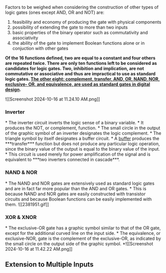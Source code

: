Factors to be weighed when considering the construction of other types of logic gates (ones except AND, OR and NOT) are:
1. feasibility and economy of producing the gate with physical components
2. possibility of extending the gate to more than two inputs
3. basic properties of the binary operator such as commutativity and associativity
4. the ability of the gate to implement Boolean functions alone or in conjuction with other gates

**Of the 16 functions defined, two are equal to a constant and four others are repeated twice. There are only ten functions left to be considered as candidates for logic gates. Two, inhibition and implication, are not commutative or associative and thus are impractical to use as standard logic gates. <u>The other eight: complement, transfer, AND, OR, NAND, NOR, exclusive- OR, and equivalence, are used as standard gates in digital design</u>.**

![[Screenshot 2024-10-16 at 11.24.10 AM.png]]

<h3>Inverter</h3>
* The inverter circuit inverts the logic sense of a binary variable.
* It produces the NOT, or complement, function.
* The small circle in the output of the graphic symbol of an inverter designates the logic complement.
* The triangle symbol by itself designates a buffer circuit.
* A <u>buffer</u> produces the ***transfer*** function but does not produce any particular logic operation, since the binary value of the output is equal to the binary value of the input.
* This circuit is used merely for power amplification of the signal and is equivalent to ***two inverters connected in cascade***.

<h3>NAND & NOR </h3>
* The NAND and NOR gates are extensively used as standard logic gates and are in fact far more popular than the AND and OR gates.
* This is because NAND and NOR gates are easily constructed with transistor circuits and because Boolean functions can be easily implemented with them.
![[2381951.gif]]

<h3>XOR & XNOR</h3>
* The exclusive-OR gate has a graphic symbol similar to that of the OR gate, except for the additional curved line on the input side.
* The equivalence, or exclusive-NOR, gate is the complement of the exclusive-OR, as indicated by the small circle on the output side of the graphic symbol.
*![[Screenshot 2024-10-16 at 11.42.22 AM.png]]

<h2>Extension to Multiple Inputs